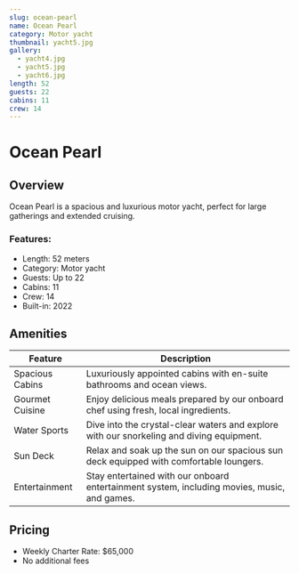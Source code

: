 ```yaml
---
slug: ocean-pearl
name: Ocean Pearl
category: Motor yacht
thumbnail: yacht5.jpg
gallery:
  - yacht4.jpg
  - yacht5.jpg
  - yacht6.jpg
length: 52
guests: 22
cabins: 11
crew: 14
---
```


# Ocean Pearl

## Overview

Ocean Pearl is a spacious and luxurious motor yacht, perfect for large gatherings and extended cruising.

### Features:

* Length: 52 meters
* Category: Motor yacht
* Guests: Up to 22
* Cabins: 11
* Crew: 14
* Built-in: 2022

## Amenities

| Feature         | Description                                                                                 |
| --------------- | ------------------------------------------------------------------------------------------- |
| Spacious Cabins | Luxuriously appointed cabins with en-suite bathrooms and ocean views.                       |
| Gourmet Cuisine | Enjoy delicious meals prepared by our onboard chef using fresh, local ingredients.          |
| Water Sports    | Dive into the crystal-clear waters and explore with our snorkeling and diving equipment.    |
| Sun Deck        | Relax and soak up the sun on our spacious sun deck equipped with comfortable loungers.      |
| Entertainment   | Stay entertained with our onboard entertainment system, including movies, music, and games. |

## Pricing

* Weekly Charter Rate: $65,000
* No additional fees
